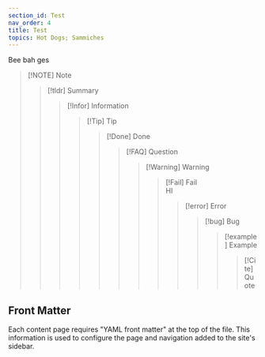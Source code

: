 ```yaml
---
section_id: Test
nav_order: 4
title: Test
topics: Hot Dogs; Sammiches
---
```

Bee bah ges 

> [!NOTE] Note  
>> [!tldr] Summary  
>>> [!Infor] Information  
>>>> [!Tip] Tip  
>>>>> [!Done] Done  
>>>>>> [!FAQ] Question  
>>>>>>> [!Warning] Warning  
>>>>>>>> [!Fail] Fail  
HI
>>>>>>>>> [!error] Error  
>>>>>>>>>> [!bug] Bug  
>>>>>>>>>>> [!example] Example  
>>>>>>>>>>>> [!Cite] Quote

## Front Matter

Each content page requires "YAML front matter" at the top of the file.
This information is used to configure the page and navigation added to the site's sidebar.
